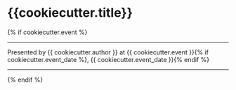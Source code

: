 # {{cookiecutter.title}}


{% if cookiecutter.event %}
* * *

Presented by {{ cookiecutter.author }} at {{ cookiecutter.event }}{% if cookiecutter.event_date %}, {{ cookiecutter.event_date }}{% endif %}

* * *
{% endif %}

